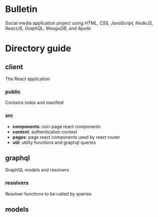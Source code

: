 # Bulletin
Social media application project using
*HTML, CSS, JavaScript, NodeJS, ReactJS, GraphQL, MongoDB, and Apollo*

# Directory guide

## client
The React application
### public
Contains index and manifest
### src
- **components**: non-page react components
- **context**: authentication context
- **pages**: page react components used by react router
- **util**: utility functions and graphql queries

## graphql
GraphQL models and resolvers
### resolvers
Resolver functions to be called by queries

## models
Mongoose schemas

## util
Utility functions including user authentication and login/register validation

## public
Contains static elements

## middleware
*currently unused*

# Use guide

## Installing dependencies
- Change working directory to **Bulletin**
- Run *npm i*

## Running program
### Server
- Change working directory to **Bulletin**
- **development**: *npm run dev* 
- **general**: *npm run dev*
- **serving**: *npm run build*

### Client:
- Change working directory to **client**
- **general/development**: *npm run start*
- **serving**: *npm run build*
